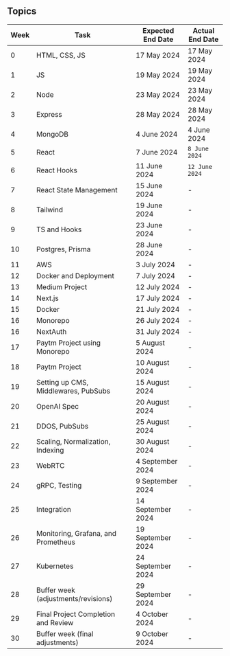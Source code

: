 ## Topics

| Week  | Task                                      | Expected End Date | Actual End Date |
|-------|-------------------------------------------|-------------------|-----------------|
| 0     | HTML, CSS, JS                             | 17 May 2024       | 17 May 2024     |
| 1     | JS                                        | 19 May 2024       | 19 May 2024     |
| 2     | Node                                      | 23 May 2024       | 23 May 2024     |
| 3     | Express                                   | 28 May 2024       | 28 May 2024     |
| 4     | MongoDB                                   | 4 June 2024       | 4 June 2024     |
| 5     | React                                     | 7 June 2024       | `8 June 2024`   |
| 6     | React Hooks                               | 11 June 2024      | `12 June 2024`            |
| 7     | React State Management                    | 15 June 2024      | -               |
| 8     | Tailwind                                  | 19 June 2024      | -               |
| 9     | TS and Hooks                              | 23 June 2024      | -               |
| 10    | Postgres, Prisma                          | 28 June 2024      | -               |
| 11    | AWS                                       | 3 July 2024       | -               |
| 12    | Docker and Deployment                     | 7 July 2024       | -               |
| 13    | Medium Project                            | 12 July 2024      | -               |
| 14    | Next.js                                   | 17 July 2024      | -               |
| 15    | Docker                                    | 21 July 2024      | -               |
| 16    | Monorepo                                  | 26 July 2024      | -               |
| 16    | NextAuth                                  | 31 July 2024      | -               |
| 17    | Paytm Project using Monorepo              | 5 August 2024     | -               |
| 18    | Paytm Project                             | 10 August 2024    | -               |
| 19    | Setting up CMS, Middlewares, PubSubs      | 15 August 2024    | -               |
| 20    | OpenAI Spec                               | 20 August 2024    | -               |
| 21    | DDOS, PubSubs                             | 25 August 2024    | -               |
| 22    | Scaling, Normalization, Indexing          | 30 August 2024    | -               |
| 23    | WebRTC                                    | 4 September 2024  | -               |
| 24    | gRPC, Testing                             | 9 September 2024  | -               |
| 25    | Integration                               | 14 September 2024 | -               |
| 26    | Monitoring, Grafana, and Prometheus       | 19 September 2024 | -               |
| 27    | Kubernetes                                | 24 September 2024 | -               |
| 28    | Buffer week (adjustments/revisions)       | 29 September 2024 | -               |
| 29    | Final Project Completion and Review       | 4 October 2024    | -               |
| 30    | Buffer week (final adjustments)           | 9 October 2024    | -               |
